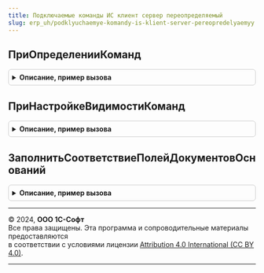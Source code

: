 ```yaml
---
title: Подключаемые команды ИС клиент сервер переопределяемый
slug: erp_uh/podklyuchaemye-komandy-is-klient-server-pereopredelyaemyy
---
```



## ПриОпределенииКоманд
<details style="margin: 1em 0; padding: 0.5em; border: 1px solid #ccc; border-radius: 6px;">

<summary style="font-weight: bold; cursor: pointer;">Описание, пример вызова</summary>

```bsl

// При определении команд.
//
// Параметры:
//  ИмяФормы - Строка - Имя формы объекта ГосИС, на которую добавляются команды ввода/выбора основания
//  Команды - Массив Из См. ПодключаемыеКомандыИСКлиенСервер.ОписаниеКоманды - Добавляемые на форму команды
Процедура ПриОпределенииКоманд(ИмяФормы, Команды) Экспорт
```

Пример вызова
```bsl
ПодключаемыеКомандыИСКлиентСерверПереопределяемый.ПриОпределенииКоманд(ИмяФормы, Команды) 
```
</details>

## ПриНастройкеВидимостиКоманд
<details style="margin: 1em 0; padding: 0.5em; border: 1px solid #ccc; border-radius: 6px;">

<summary style="font-weight: bold; cursor: pointer;">Описание, пример вызова</summary>

```bsl

// Настройка видимости команд ввода/выбора основания в зависимости от реквизитов объекта.
//   Если зависимости нет, переопределения не требуется.
//
// Параметры:
//  Форма - ФормаКлиентскогоПриложения - Форма объекта ГосИС с командами ввода/выбора основания
//  КомандыОбъекта - Массив Из См. ПодключаемыеКомандыИСКлиентСервер.ОписаниеКоманды - Команды объекта
Процедура ПриНастройкеВидимостиКоманд(Форма, КомандыОбъекта) Экспорт
```

Пример вызова
```bsl
ПодключаемыеКомандыИСКлиентСерверПереопределяемый.ПриНастройкеВидимостиКоманд(Форма, КомандыОбъекта) 
```
</details>

## ЗаполнитьСоответствиеПолейДокументовОснований
<details style="margin: 1em 0; padding: 0.5em; border: 1px solid #ccc; border-radius: 6px;">

<summary style="font-weight: bold; cursor: pointer;">Описание, пример вызова</summary>

```bsl

// Заполнить соответствие полей документов оснований (фильтр выбора основания).
//
// Параметры:
//  Форма - ФормаКлиентскогоПриложения - источник вызова
//  ТипОбъекта - Тип - Тип объекта
//  СоответствиеПолей - Соответствие Из Произвольный - Соответствие полей объекта и основания
Процедура ЗаполнитьСоответствиеПолейДокументовОснований(Форма, ТипОбъекта, СоответствиеПолей) Экспорт
```

Пример вызова
```bsl
ПодключаемыеКомандыИСКлиентСерверПереопределяемый.ЗаполнитьСоответствиеПолейДокументовОснований(Форма, ТипОбъекта, СоответствиеПолей) 
```
</details>

---

© 2024, **ООО 1С-Софт**  
Все права защищены. Эта программа и сопроводительные материалы предоставляются  
в соответствии с условиями лицензии [Attribution 4.0 International (CC BY 4.0)](https://creativecommons.org/licenses/by/4.0/legalcode).

---
